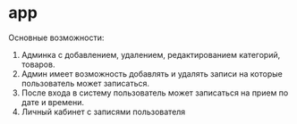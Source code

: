 # app
Основные возможности:
1. Админка с добавлением, удалением, редактированием категорий, товаров.
2. Админ имеет возможность добавлять и удалять записи на которые пользователь может записаться.
3. После входа в систему пользователь может записаться на прием по дате и времени.
4. Личный кабинет с записями пользователя


